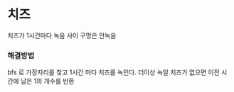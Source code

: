 # 치즈

치즈가 1시간마다 녹음
사이 구멍은 안녹음

### 해결방법

bfs 로 가장자리를 찾고 1시간 마다 치즈를 녹인다.
더이상 녹일 치즈가 없으면 이전 시간에 남은 1의 개수를 반환 
